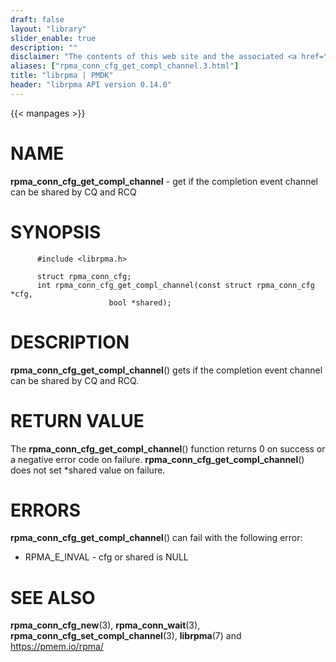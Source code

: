```yaml
---
draft: false
layout: "library"
slider_enable: true
description: ""
disclaimer: "The contents of this web site and the associated <a href=\"https://github.com/pmem\">GitHub repositories</a> are BSD-licensed open source."
aliases: ["rpma_conn_cfg_get_compl_channel.3.html"]
title: "librpma | PMDK"
header: "librpma API version 0.14.0"
---
```

{{< manpages >}}

[comment]: <> (SPDX-License-Identifier: BSD-3-Clause)
[comment]: <> (Copyright 2020-2022, Intel Corporation)

NAME
====

**rpma\_conn\_cfg\_get\_compl\_channel** - get if the completion event
channel can be shared by CQ and RCQ

SYNOPSIS
========

          #include <librpma.h>

          struct rpma_conn_cfg;
          int rpma_conn_cfg_get_compl_channel(const struct rpma_conn_cfg *cfg,
                          bool *shared);

DESCRIPTION
===========

**rpma\_conn\_cfg\_get\_compl\_channel**() gets if the completion event
channel can be shared by CQ and RCQ.

RETURN VALUE
============

The **rpma\_conn\_cfg\_get\_compl\_channel**() function returns 0 on
success or a negative error code on failure.
**rpma\_conn\_cfg\_get\_compl\_channel**() does not set \*shared value
on failure.

ERRORS
======

**rpma\_conn\_cfg\_get\_compl\_channel**() can fail with the following
error:

-   RPMA\_E\_INVAL - cfg or shared is NULL

SEE ALSO
========

**rpma\_conn\_cfg\_new**(3), **rpma\_conn\_wait**(3),
**rpma\_conn\_cfg\_set\_compl\_channel**(3), **librpma**(7) and
https://pmem.io/rpma/
